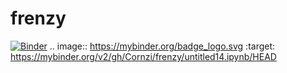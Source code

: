 # frenzy
[![Binder](https://mybinder.org/badge_logo.svg)](https://mybinder.org/v2/gh/Cornzi/frenzy/untitled14.ipynb/HEAD)
.. image:: https://mybinder.org/badge_logo.svg
 :target: https://mybinder.org/v2/gh/Cornzi/frenzy/untitled14.ipynb/HEAD
